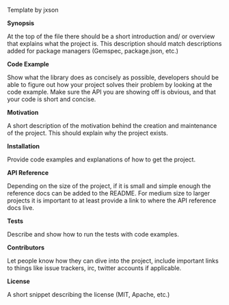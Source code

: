 Template by jxson

**Synopsis**

At the top of the file there should be a short introduction and/ or overview that explains what the project is. This description should match descriptions added for package managers (Gemspec, package.json, etc.)

**Code Example**

Show what the library does as concisely as possible, developers should be able to figure out how your project solves their problem by looking at the code example. Make sure the API you are showing off is obvious, and that your code is short and concise.

**Motivation**

A short description of the motivation behind the creation and maintenance of the project. This should explain why the project exists.

**Installation**

Provide code examples and explanations of how to get the project.

**API Reference**

Depending on the size of the project, if it is small and simple enough the reference docs can be added to the README. For medium size to larger projects it is important to at least provide a link to where the API reference docs live.

**Tests**

Describe and show how to run the tests with code examples.

**Contributors**

Let people know how they can dive into the project, include important links to things like issue trackers, irc, twitter accounts if applicable.

**License**

A short snippet describing the license (MIT, Apache, etc.)
